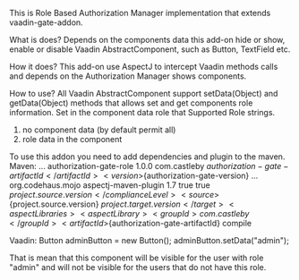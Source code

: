 This is Role Based Authorization Manager implementation that extends vaadin-gate-addon.

What is does?
Depends on the components data this add-on hide or show, enable or disable Vaadin AbstractComponent, such as Button, TextField etc.

How it does?
This add-on use AspectJ to intercept Vaadin methods calls and depends on the Authorization Manager shows components.

How to use?
All Vaadin AbstractComponent support setData(Object) and getData(Object) methods that allows set and get components  role information. Set in the component data role that 
Supported Role strings.
1. no component data (by default permit all)
2. role data in the component

To use this addon you need to add dependencies and plugin to the maven.
Maven:
		<properties>
			...
			<authorization-gate-artifactId>authorization-gate-role</authorization-gate-artifactId>
			<authorization-gate-version>1.0.0</authorization-gate-version>
		</properties>
		<dependency>
			<groupId>com.castleby</groupId>
			<artifactId>${authorization-gate-artifactId}</artifactId>
			<version>${authorization-gate-version}</version>
		</dependency>
		...
		<plugin>
				<groupId>org.codehaus.mojo</groupId>
				<artifactId>aspectj-maven-plugin</artifactId>
				<version>1.7</version>
				<configuration>
					<showWeaveInfo>true</showWeaveInfo>
					<forceAjcCompile>true</forceAjcCompile>
					<complianceLevel>${project.source.version}</complianceLevel>
					<source>${project.source.version}</source>
					<target>${project.target.version}</target>
					<aspectLibraries>
						<aspectLibrary>
							<groupId>com.castleby</groupId>
							<artifactId>${authorization-gate-artifactId}</artifactId>
						</aspectLibrary>
					</aspectLibraries>
				</configuration>
				<executions>
					<execution>
						<goals>
							<goal>compile</goal>
						</goals>
					</execution>
				</executions>
			</plugin>
		
Vaadin:
        Button adminButton = new Button();
        adminButton.setData("admin");

That is mean that this component will be visible for the user with role "admin" and will not be visible for the users that do not have this role.